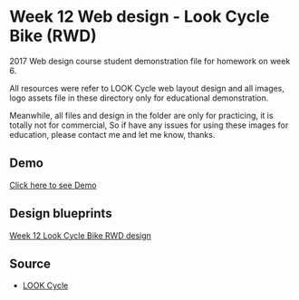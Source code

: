 Week 12 Web design - Look Cycle Bike (RWD)
===

2017 Web design course student demonstration file for homework on week 6.

All resources were refer to LOOK Cycle web layout design
and all images, logo assets file in these directory only for educational demonstration.

Meanwhile, all files and design in the folder are only for practicing, it is totally not for commercial,
So if have any issues for using these images for education,
please contact me and let me know,  thanks.

## Demo

[Click here to see Demo](https://0xlen.github.io/2017web/look-cycle)

## Design blueprints

[Week 12 Look Cycle Bike RWD design](https://github.com/0xlen/2017web/tree/master/wk12)

## Source
- [LOOK Cycle](http://www.lookcycle.com/en/)
